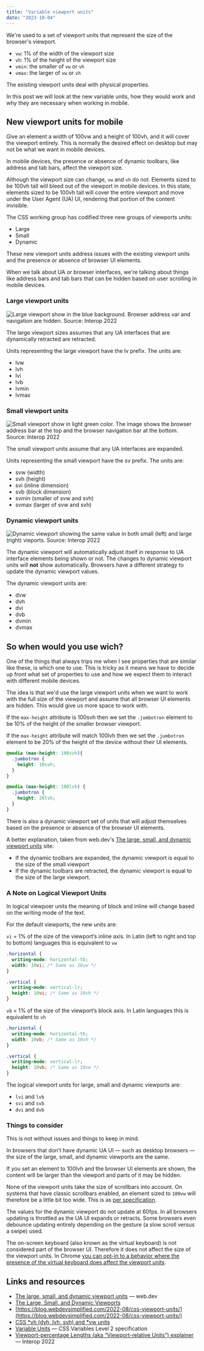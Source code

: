 ```yaml
---
title: "Variable viewport units"
date: "2023-10-04"
---
```


We're used to a set of viewport units that represent the size of the browser's viewport.

* `vw`: 1% of the width of the viewport size
* `vh`: 1% of the height of the viewport size
* `vmin`: the smaller of `vw` or `vh`
* `vmax`: the larger of `vw` or `vh`

The existing viewport units deal with physical properties.

In this post we will look at the new variable units, how they would work and why they are necessary when working in mobile.

## New viewport units for mobile

Give an element a width of 100vw and a height of 100vh, and it will cover the viewport entirely. This is normally the desired effect on desktop but may not be what we want in mobile devices.

In mobile devices, the presence or absence of dynamic toolbars, like address and tab bars, affect the viewport size.

Although the viewport size can change, `vw` and `vh` do not. Elements sized to be 100vh tall will bleed out of the viewport in mobile devices. In this state, elements sized to be 100vh tall will cover the entire viewport and move under the User Agent (UA) UI, rendering that portion of the content invisible.

The CSS working group has codified three new groups of viewports units:

* Large
* Small
* Dynamic

These new viewport units address issues with the existing viewport units and the presence or absence of browser UI elements.

When we talk about UA or browser interfaces, we're talking about things like address bars and tab bars that can be hidden based on user scrolling in mobile devices.

### Large viewport units

![Large viewport show in the blue background. Browser address var and navigation are hidden. Source: [Interop 2022](https://github.com/web-platform-tests/interop-2022-viewport/blob/main/explainers/viewport-units.md)](https://res.cloudinary.com/dfh6ihzvj/image/upload/c_scale,w_500/f_auto,q_auto/large-viewport)

The large viewport sizes assumes that any UA interfaces that are dynamically retracted are retracted.

Units representing the large viewport have the lv prefix. The units are:

* lvw
* lvh
* lvi
* lvb
* lvmin
* lvmax

### Small viewport units

![Small viewport show in light green color. The image shows the browser address bar at the top and the browser navigation bar at the bottom. Source: [Interop 2022](https://github.com/web-platform-tests/interop-2022-viewport/blob/main/explainers/viewport-units.md)](https://res.cloudinary.com/dfh6ihzvj/image/upload/c_scale,w_500/f_auto,q_auto/small-viewport)

The small viewport units assume that any UA interfaces are expanded.

Units representing the small viewport have the sv prefix. The units are:

* svw (width)
* svh (height)
* svi (inline dimension)
* svb (block dimension)
* svmin (smaller of svw and svh)
* svmax (larger of svw and svh)

### Dynamic viewport units

![Dynamic viewport showing the same value in both small (left) and large (right) vieports. Source: [Interop 2022](https://github.com/web-platform-tests/interop-2022-viewport/blob/main/explainers/viewport-units.md)](https://res.cloudinary.com/dfh6ihzvj/image/upload/c_scale,w_500/f_auto,q_auto/dynamic-viewport)

The dynamic viewport will automatically adjust itself in response to UA interface elements being shown or not. The changes to dynamic viewport units will **not** show automatically. Browsers have a different strategy to update the dynamic viewport values.

The dynamic viewport units are:

* dvw
* dvh
* dvi
* dvb
* dvmin
* dvmax

## So when would you use wich?

One of the things that always trips me when I see properties that are similar like these, is which one to use. This is tricky as it means we have to decide up front what set of properties to use and how we expect them to interact with different mobile devices.

The idea is that we'd use the large viewport units when we want to work with the full size of the viewport and assume that all browser UI elements are hidden. This would give us more space to work with.

If the `max-height` attribute is 100svh then we set the `.jumbotron` element to be 10% of the height of the smaller browser viewport.

If the `max-height` attribute will match 100lvh then we set the `.jumbotron` element to be 20% of the height of the device without their UI elements.

```css
@media (max-height: 100svh){
  .jumbotron {
    height: 10svh;
  }
}

@media (max-height: 100lvh) {
  .jumbotron {
    height: 20lvh;
  }
}
```

There is also a dynamic viewport set of units that will adjust themselves based on the presence or absence of the browser UI elements.

A better explanation, taken from web.dev's [The large, small, and dynamic viewport units](https://web.dev/viewport-units/) site:

* If the dynamic toolbars are expanded, the dynamic viewport is equal to the size of the small viewport
* If the dynamic toolbars are retracted, the dynamic viewport is equal to the size of the large viewport.

### A Note on Logical Viewport Units

In logical viewpoer units the meaning of block and inline will change based on the writing mode of the text.

For the default viewports, the new units are:

`vi` = 1% of the size of the viewport’s inline axis. In Latin (left to right and top to bottom) languages this is equivalent to `vw`

```css
.horizontal {
  writing-mode: horizontal-tb;
  width: 10vi; /* Same as 10vw */
}

.vertical {
  writing-mode: vertical-lr;
  height: 10vi; /* Same as 10vh */
}
```

`vb` = 1% of the size of the viewport’s block axis. In Latin languages this is equivalent to `vh`

```css
.horizontal {
  writing-mode: horizontal-tb;
  width: 10vb; /* Same as 10vh */
}

.vertical {
  writing-mode: vertical-lr;
  height: 10vb; /* Same as 10vw */
}
```

The logical viewport units for large, small and dynamic viewports are:

* `lvi` and `lvb`
* `svi` and `svb`
* `dvi` and `dvb`

### Things to consider

This is not without issues and things to keep in mind.

In browsers that don’t have dynamic UA UI — such as desktop browsers — the size of the large, small, and dynamic viewports are the same.

If you set an element to 100lvh and the browser UI elements are shown, the content will be larger than the viewport and parts of it may be hidden.

None of the viewport units take the size of scrollbars into account. On systems that have classic scrollbars enabled, an element sized to `100vw` will therefore be a little bit too wide. This is as [per specification](https://www.w3.org/TR/css-values-4/#viewport-relative-lengths:~:text=In%20all%20cases%2C%20scrollbars%20are%20assumed%20not%20to%20exist.).

The values for the dynamic viewport do not update at 60fps. In all browsers updating is throttled as the UA UI expands or retracts. Some browsers even debounce updating entirely depending on the gesture (a slow scroll versus a swipe) used.

The on-screen keyboard (also known as the virtual keyboard) is not considered part of the browser UI. Therefore it does not affect the size of the viewport units. In Chrome [you can opt-in to a behavior where the presence of the virtual keyboard does affect the viewport units](https://developer.chrome.com/blog/viewport-resize-behavior/#opting-in-to-a-different-behavior).

## Links and resources

* [The large, small, and dynamic viewport units](https://web.dev/viewport-units/) — web.dev
* [The Large, Small, and Dynamic Viewports](https://www.bram.us/2021/07/08/the-large-small-and-dynamic-viewports/)
* [https://blog.webdevsimplified.com/2022-08/css-viewport-units/](https://blog.webdevsimplified.com/2022-08/css-viewport-units/)
* [CSS \*vh (dvh, lvh, svh) and \*vw units](https://dev.to/frehner/css-vh-dvh-lvh-svh-and-vw-units-27k4)
* [Variable Units](https://drafts.csswg.org/css-variables-2/#variable-units) — CSS Variables Level 2 specification
* [Viewport-percentage Lengths (aka “Viewport-relative Units”) explainer](https://github.com/web-platform-tests/interop-2022-viewport/blob/main/explainers/viewport-units.md) — Interop 2022
